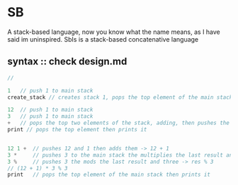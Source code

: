 # SB
A stack-based language, now you know what the name means, as I have said im uninspired.
SbIs is a stack-based concatenative language

## syntax :: check design.md
```rust
//

1   // push 1 to main stack
create_stack // creates stack 1, pops the top element of the main stack

12  // push 1 to main stack
3   // push 1 to main stack
+   // pops the top two elements of the stack, adding, then pushes the result back
print // pops the top element then prints it


12 1 +  // pushes 12 and 1 then adds them -> 12 + 1
3 *     // pushes 3 to the main stack the multiplies the last result and three -> res * 3
3 %     // pushes 3 the mods the last result and three -> res % 3
// (12 + 1) * 3 % 3
print   // pops the top element of the main stack then prints it
```
